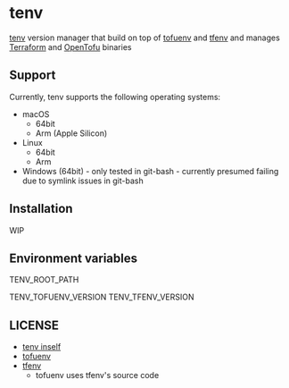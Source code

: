 # tenv

[tenv](https://github.com/tofuutils/tenv) version manager that build on top of [tofuenv](https://github.com/tofuutils/tofuenv) and [tfenv](https://github.com/tfutils/tfenv) and manages [Terraform](https://www.terraform.io/) and [OpenTofu](https://opentofu.org/) binaries

## Support

Currently, tenv supports the following operating systems:

- macOS
  - 64bit
  - Arm (Apple Silicon)
- Linux
  - 64bit
  - Arm
- Windows (64bit) - only tested in git-bash - currently presumed failing due to symlink issues in git-bash

## Installation
WIP

## Environment variables
TENV_ROOT_PATH

TENV_TOFUENV_VERSION
TENV_TFENV_VERSION

## LICENSE
- [tenv inself](https://github.com/tofuutils/tenv/blob/main/LICENSE)
- [tofuenv](https://github.com/tofuutils/tofuenv/blob/main/LICENSE)
- [tfenv](https://github.com/tfutils/tfenv/blob/master/LICENSE)
  - tofuenv uses tfenv's source code

